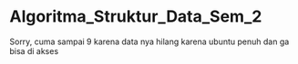 # Algoritma_Struktur_Data_Sem_2

Sorry, cuma sampai 9 karena data nya hilang karena ubuntu penuh dan ga bisa di akses
